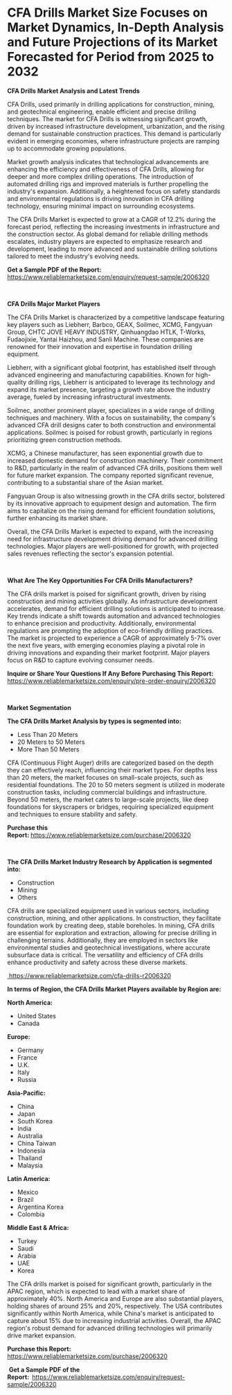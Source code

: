 <p><h1>CFA Drills Market Size Focuses on Market Dynamics, In-Depth Analysis and Future Projections of its Market Forecasted for Period from 2025 to 2032</h1></p><p><strong>CFA Drills Market Analysis and Latest Trends</strong></p>
<p><p>CFA Drills, used primarily in drilling applications for construction, mining, and geotechnical engineering, enable efficient and precise drilling techniques. The market for CFA Drills is witnessing significant growth, driven by increased infrastructure development, urbanization, and the rising demand for sustainable construction practices. This demand is particularly evident in emerging economies, where infrastructure projects are ramping up to accommodate growing populations.</p><p>Market growth analysis indicates that technological advancements are enhancing the efficiency and effectiveness of CFA Drills, allowing for deeper and more complex drilling operations. The introduction of automated drilling rigs and improved materials is further propelling the industry's expansion. Additionally, a heightened focus on safety standards and environmental regulations is driving innovation in CFA drilling technology, ensuring minimal impact on surrounding ecosystems.</p><p>The CFA Drills Market is expected to grow at a CAGR of 12.2% during the forecast period, reflecting the increasing investments in infrastructure and the construction sector. As global demand for reliable drilling methods escalates, industry players are expected to emphasize research and development, leading to more advanced and sustainable drilling solutions tailored to meet the industry's evolving needs.</p></p>
<p><strong>Get a Sample PDF of the Report:&nbsp;</strong> <a href="https://www.reliablemarketsize.com/enquiry/request-sample/2006320?utm_campaign=3354&utm_medium=2&utm_source=Github&utm_content=ia&utm_term=12042025&utm_id=cfa-drills">https://www.reliablemarketsize.com/enquiry/request-sample/2006320</a></p>
<p>&nbsp;</p>
<p><strong>CFA Drills Major Market Players</strong></p>
<p><p>The CFA Drills Market is characterized by a competitive landscape featuring key players such as Liebherr, Barbco, GEAX, Soilmec, XCMG, Fangyuan Group, CHTC JOVE HEAVY INDUSTRY, Qinhuangdao HTLK, T-Works, Fudaojixie, Yantai Haizhou, and Sanli Machine. These companies are renowned for their innovation and expertise in foundation drilling equipment.</p><p>Liebherr, with a significant global footprint, has established itself through advanced engineering and manufacturing capabilities. Known for high-quality drilling rigs, Liebherr is anticipated to leverage its technology and expand its market presence, targeting a growth rate above the industry average, fueled by increasing infrastructural investments.</p><p>Soilmec, another prominent player, specializes in a wide range of drilling techniques and machinery. With a focus on sustainability, the company's advanced CFA drill designs cater to both construction and environmental applications. Soilmec is poised for robust growth, particularly in regions prioritizing green construction methods.</p><p>XCMG, a Chinese manufacturer, has seen exponential growth due to increased domestic demand for construction machinery. Their commitment to R&D, particularly in the realm of advanced CFA drills, positions them well for future market expansion. The company reported significant revenue, contributing to a substantial share of the Asian market.</p><p>Fangyuan Group is also witnessing growth in the CFA drills sector, bolstered by its innovative approach to equipment design and automation. The firm aims to capitalize on the rising demand for efficient foundation solutions, further enhancing its market share.</p><p>Overall, the CFA Drills Market is expected to expand, with the increasing need for infrastructure development driving demand for advanced drilling technologies. Major players are well-positioned for growth, with projected sales revenues reflecting the sector's expansion potential.</p></p>
<p>&nbsp;</p>
<p><strong>What Are The Key Opportunities For CFA Drills Manufacturers?</strong></p>
<p><p>The CFA drills market is poised for significant growth, driven by rising construction and mining activities globally. As infrastructure development accelerates, demand for efficient drilling solutions is anticipated to increase. Key trends indicate a shift towards automation and advanced technologies to enhance precision and productivity. Additionally, environmental regulations are prompting the adoption of eco-friendly drilling practices. The market is projected to experience a CAGR of approximately 5-7% over the next five years, with emerging economies playing a pivotal role in driving innovations and expanding their market footprint. Major players focus on R&D to capture evolving consumer needs.</p></p>
<p><strong>Inquire or Share Your Questions If Any Before Purchasing This Report:</strong> <a href="https://www.reliablemarketsize.com/enquiry/pre-order-enquiry/2006320?utm_campaign=3354&utm_medium=2&utm_source=Github&utm_content=ia&utm_term=12042025&utm_id=cfa-drills">https://www.reliablemarketsize.com/enquiry/pre-order-enquiry/2006320</a></p>
<p>&nbsp;</p>
<p><strong>Market Segmentation</strong></p>
<p><strong>The CFA Drills Market Analysis by types is segmented into:</strong></p>
<p><ul><li>Less Than 20 Meters</li><li>20 Meters to 50 Meters</li><li>More Than 50 Meters</li></ul></p>
<p><p>CFA (Continuous Flight Auger) drills are categorized based on the depth they can effectively reach, influencing their market types. For depths less than 20 meters, the market focuses on small-scale projects, such as residential foundations. The 20 to 50 meters segment is utilized in moderate construction tasks, including commercial buildings and infrastructure. Beyond 50 meters, the market caters to large-scale projects, like deep foundations for skyscrapers or bridges, requiring specialized equipment and techniques to ensure stability and safety.</p></p>
<p><strong>Purchase this Report:&nbsp;</strong><a href="https://www.reliablemarketsize.com/purchase/2006320?utm_campaign=3354&utm_medium=2&utm_source=Github&utm_content=ia&utm_term=12042025&utm_id=cfa-drills">https://www.reliablemarketsize.com/purchase/2006320</a></p>
<p>&nbsp;</p>
<p><strong>The CFA Drills Market Industry Research by Application is segmented into:</strong></p>
<p><ul><li>Construction</li><li>Mining</li><li>Others</li></ul></p>
<p><p>CFA drills are specialized equipment used in various sectors, including construction, mining, and other applications. In construction, they facilitate foundation work by creating deep, stable boreholes. In mining, CFA drills are essential for exploration and extraction, allowing for precise drilling in challenging terrains. Additionally, they are employed in sectors like environmental studies and geotechnical investigations, where accurate subsurface data is critical. The versatility and efficiency of CFA drills enhance productivity and safety across these diverse markets.</p></p>
<p><a href="https://www.reliablemarketsize.com/cfa-drills-r2006320?utm_campaign=3354&utm_medium=2&utm_source=Github&utm_content=ia&utm_term=12042025&utm_id=cfa-drills">&nbsp;https://www.reliablemarketsize.com/cfa-drills-r2006320</a></p>
<p><strong>In terms of Region, the CFA Drills Market Players available by Region are:</strong></p>
<p>
    <p> <strong> North America: </strong>
        <ul>
            <li>United States</li>
            <li>Canada</li>
        </ul>
        </p> 
    <p> <strong> Europe: </strong>
        <ul>
            <li>Germany</li>
            <li>France</li>
            <li>U.K.</li>
            <li>Italy</li>
            <li>Russia</li>
        </ul>
        </p> 
    <p> <strong> Asia-Pacific: </strong>
        <ul>
            <li>China</li>
            <li>Japan</li>
            <li>South Korea</li>
            <li>India</li>
            <li>Australia</li>
            <li>China Taiwan</li>
            <li>Indonesia</li>
            <li>Thailand</li>
            <li>Malaysia</li>
        </ul>
        </p> 
    <p> <strong> Latin America: </strong>
        <ul>
            <li>Mexico</li>
            <li>Brazil</li>
            <li>Argentina Korea</li>
            <li>Colombia</li>
        </ul>
        </p> 
    <p> <strong> Middle East & Africa: </strong>
        <ul>
            <li>Turkey</li>
            <li>Saudi</li>
            <li>Arabia</li>
            <li>UAE</li>
            <li>Korea</li>
        </ul>
    </p>
    </p>
<p><p>The CFA drills market is poised for significant growth, particularly in the APAC region, which is expected to lead with a market share of approximately 40%. North America and Europe are also substantial players, holding shares of around 25% and 20%, respectively. The USA contributes significantly within North America, while China's market is anticipated to capture about 15% due to increasing industrial activities. Overall, the APAC region's robust demand for advanced drilling technologies will primarily drive market expansion.</p></p>
<p><strong>Purchase this Report: </strong><a href="https://www.reliablemarketsize.com/purchase/2006320?utm_campaign=3354&utm_medium=2&utm_source=Github&utm_content=ia&utm_term=12042025&utm_id=cfa-drills">https://www.reliablemarketsize.com/purchase/2006320</a></p>
<p>&nbsp;<strong>Get a Sample PDF of the Report:&nbsp;&nbsp;</strong><a href="https://www.reliablemarketsize.com/enquiry/request-sample/2006320?utm_campaign=3354&utm_medium=2&utm_source=Github&utm_content=ia&utm_term=12042025&utm_id=cfa-drills">https://www.reliablemarketsize.com/enquiry/request-sample/2006320</a></p>
<p><strong></strong></p>
<p><p></p><p></p><p></p></p>